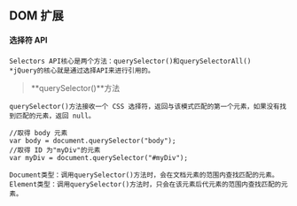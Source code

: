 ## DOM 扩展

#### 选择符 API 

```
Selectors API核心是两个方法：querySelector()和querySelectorAll()
*jQuery的核心就是通过选择API来进行引用的。
```

> **querySelector()**方法

```
querySelector()方法接收一个 CSS 选择符，返回与该模式匹配的第一个元素，如果没有找到匹配的元素，返回 null。

//取得 body 元素
var body = document.querySelector("body"); 
//取得 ID 为"myDiv"的元素
var myDiv = document.querySelector("#myDiv");

Document类型：调用querySelector()方法时，会在文档元素的范围内查找匹配的元素。
Element类型：调用querySelector()方法时，只会在该元素后代元素的范围内查找匹配的元素。
```

